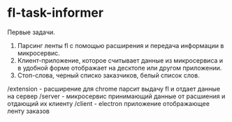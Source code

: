 # fl-task-informer

Первые задачи.

1. Парсинг ленты fl с помощью расширения и передача  информации в микросервис.
2. Клиент-приложение, которое считывает данные из микросервиса и в удобной форме отображает на десктопе или другом приложении.
3. Стоп-слова, черный списко заказчиков, белый список слов.

/extension - расширение для chrome парсит выдачу fl и отдает данные на сервер
/server - микросервис принимающий данные от расшиения и отдающий их клиенту
/client - electron приложение отображающее ленту заказов


